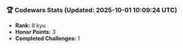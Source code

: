 ### 🏆 Codewars Stats (Updated: 2025-10-01 10:09:24 UTC)

- **Rank:** 8 kyu
- **Honor Points:** 3
- **Completed Challenges:** 1
